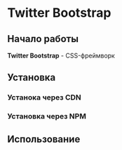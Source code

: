 # Twitter Bootstrap

## Начало работы
**Twitter Bootstrap** - CSS-фреймворк

## Установка

### Устанока через CDN

### Установка через NPM

## Использование